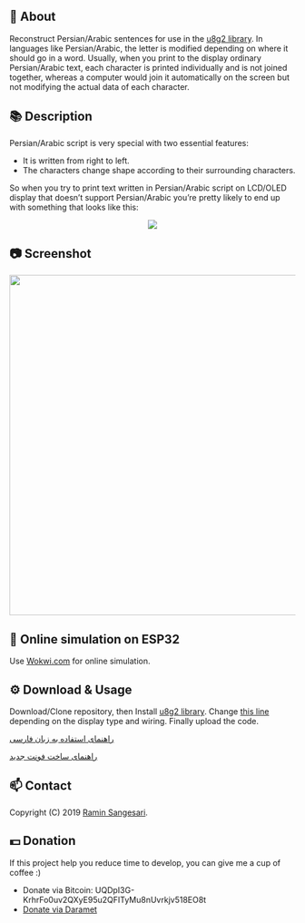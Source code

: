 ## 📖 About
Reconstruct Persian/Arabic sentences for use in the [u8g2 library](https://github.com/olikraus/u8g2/). In languages like Persian/Arabic, the letter is modified depending on where it should go in a word. Usually, when you print to the display ordinary Persian/Arabic text, each character is printed individually and is not joined together, whereas a computer would join it automatically on the screen but not modifying the actual data of each character.

## 📚 Description
Persian/Arabic script is very special with two essential features:
- It is written from right to left.
- The characters change shape according to their surrounding characters.

So when you try to print text written in Persian/Arabic script on LCD/OLED display that doesn’t support Persian/Arabic you’re pretty likely to end up with something that looks like this:

<p align="center">
  <img src="http://mpcabd.xyz/wp-content/uploads/2012/05/arabic-1.png">
</p>

## 📷 Screenshot
<p align="center">
  <img width="516" height="600" src="https://github.com/idreamsi/u8g2-persian-reshaper/blob/master/screenshot.jpg?raw=true">
</p>

## 🏃 Online simulation on ESP32
Use [Wokwi.com](https://wokwi.com/projects/396665716569734145) for online simulation.

## ⚙️ Download & Usage
Download/Clone repository, then Install [u8g2 library](https://github.com/olikraus/u8g2/wiki/u8g2install). Change [this line](https://github.com/idreamsi/u8g2-persian-reshaper/blob/629c98f3ab882f6cb7662f8ce0c2ef2c2fa8111d/u8g2-persian-reshaper.ino#L15) depending on the display type and wiring. Finally upload the code.

[راهنمای استفاده به زبان فارسی](http://www.idreams.ir/%d9%81%d8%a7%d8%b1%d8%b3%db%8c-%d9%86%d9%88%db%8c%d8%b3%db%8c-%d8%af%d8%b1-%d8%a2%d8%b1%d8%af%d9%88%db%8c%d9%86%d9%88-%d8%a8%d8%a7-%da%a9%d8%aa%d8%a7%d8%a8%d8%ae%d8%a7%d9%86%d9%87-u8g2/)

[راهنمای ساخت فونت جدید](http://www.idreams.ir/%da%86%da%af%d9%88%d9%86%da%af%db%8c-%d8%b3%d8%a7%d8%ae%d8%aa-%d9%81%d9%88%d9%86%d8%aa-%d8%af%d9%84%d8%ae%d9%88%d8%a7%d9%87-%d8%a8%d8%b1%d8%a7%db%8c-%da%a9%d8%aa%d8%a7%d8%a8%d8%ae%d8%a7%d9%86%d9%87-u8/)

## 📫 Contact
Copyright (C) 2019 [Ramin Sangesari](mailto:r.sangsari@gmail.com).

## 💵 Donation
If this project help you reduce time to develop, you can give me a cup of coffee :)

- Donate via Bitcoin: UQDpI3G-KrhrFo0uv2QXyE95u2QFITyMu8nUvrkjv518EO8t
- [Donate via Daramet](https://daramet.com/idreams)
